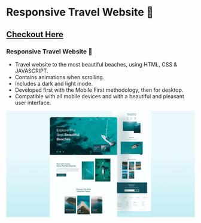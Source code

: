 # Responsive Travel Website 🌊

## [Checkout Here]()

### Responsive Travel Website 🌊

- Travel website to the most beautiful beaches, using HTML, CSS & JAVASCRIPT.
- Contains animations when scrolling.
- Includes a dark and light mode.
- Developed first with the Mobile First methodology, then for desktop.
- Compatible with all mobile devices and with a beautiful and pleasant user interface.

![travel-website](/preview.png)
